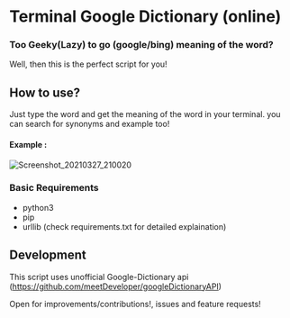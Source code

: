 # Terminal Google Dictionary (online)

### Too Geeky(Lazy) to go (google/bing) meaning of the word?
Well, then this is the perfect script for you!

## How to use?
Just type the word and get the meaning of the word in your terminal.
you can search for synonyms and example too!

#### Example :

![Screenshot_20210327_210020](https://user-images.githubusercontent.com/36270407/112725815-12249b80-8f40-11eb-9227-b1c4bc0acdbd.png)
### Basic Requirements 

*  python3
*  pip
*  urllib (check requirements.txt for detailed explaination)


## Development

This script uses unofficial Google-Dictionary api (https://github.com/meetDeveloper/googleDictionaryAPI)

Open for improvements/contributions!, issues and feature requests!

